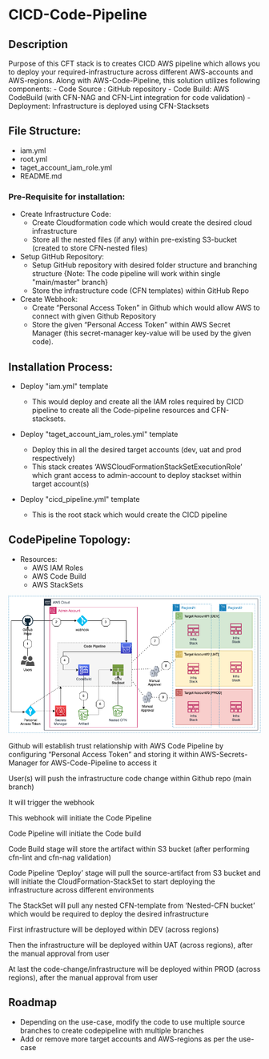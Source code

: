 # CICD-Code-Pipeline

## Description
Purpose of this CFT stack is to creates CICD AWS pipeline which allows you to deploy your required-infrastructure across different AWS-accounts and AWS-regions. Along with AWS-Code-Pipeline, this solution utilizes following components:
    - Code Source : GitHub repository
    - Code Build: AWS CodeBuild (with CFN-NAG and CFN-Lint integration for code validation)
    - Deployment: Infrastructure is deployed using CFN-Stacksets


## File Structure:
- iam.yml
- root.yml
- taget_account_iam_role.yml
- README.md


### Pre-Requisite for installation:
- Create Infrastructure Code:
    - Create Cloudformation code which would create the desired cloud infrastructure
    - Store all the nested files (if any) within pre-existing S3-bucket (created to store CFN-nested files)
- Setup GitHub Repository:
    - Setup GitHub repository with desired folder structure and branching structure
    {Note: The code pipeline will work within single "main/master" branch}
    - Store the infrastructure code (CFN templates) within GitHub Repo
- Create Webhook:
    - Create “Personal Access Token” in Github which would allow AWS to connect with given Github Repository
    - Store the given “Personal Access Token” within AWS Secret Manager (this secret-manager key-value will be used by the given code).


## Installation Process:
- Deploy "iam.yml" template
    - This would deploy and create all the IAM roles required by CICD pipeline to create all the Code-pipeline resources and CFN-stacksets.

- Deploy "taget_account_iam_roles.yml" template
    - Deploy this in all the desired target accounts (dev, uat and prod respectively)
    - This stack creates ‘AWSCloudFormationStackSetExecutionRole’ which grant access to admin-account to deploy stackset within target account(s)

- Deploy "cicd_pipeline.yml" template
    - This is the root stack which would create the CICD pipeline


## CodePipeline Topology:
- Resources:
    - AWS IAM Roles
    - AWS Code Build
    - AWS StackSets

![cicd_pipeline](./Documents/cicd_design.drawio.png)

Github will establish trust relationship with AWS Code Pipeline by configuring “Personal Access Token” and storing it within AWS-Secrets-Manager for AWS-Code-Pipeline to access it

User(s) will push the infrastructure code change within Github repo (main branch)

It will trigger the webhook

This webhook will initiate the Code Pipeline

Code Pipeline will initiate the Code build

Code Build stage will store the artifact within S3 bucket (after performing cfn-lint and cfn-nag validation)

Code Pipeline ‘Deploy’ stage will pull the source-artifact from S3 bucket and will initiate the CloudFormation-StackSet to start deploying the infrastructure across different environments

The StackSet will pull any nested CFN-template from ‘Nested-CFN bucket’ which would be required to deploy the desired infrastructure

First infrastructure will be deployed within DEV (across regions)

Then the infrastructure will be deployed within UAT (across regions), after the manual approval from user

At last the code-change/infrastructure will be deployed within PROD (across regions), after the manual approval from user

## Roadmap
- Depending on the use-case, modify the code to use multiple source branches to create codepipeline with multiple branches
- Add or remove more target accounts and AWS-regions as per the use-case

